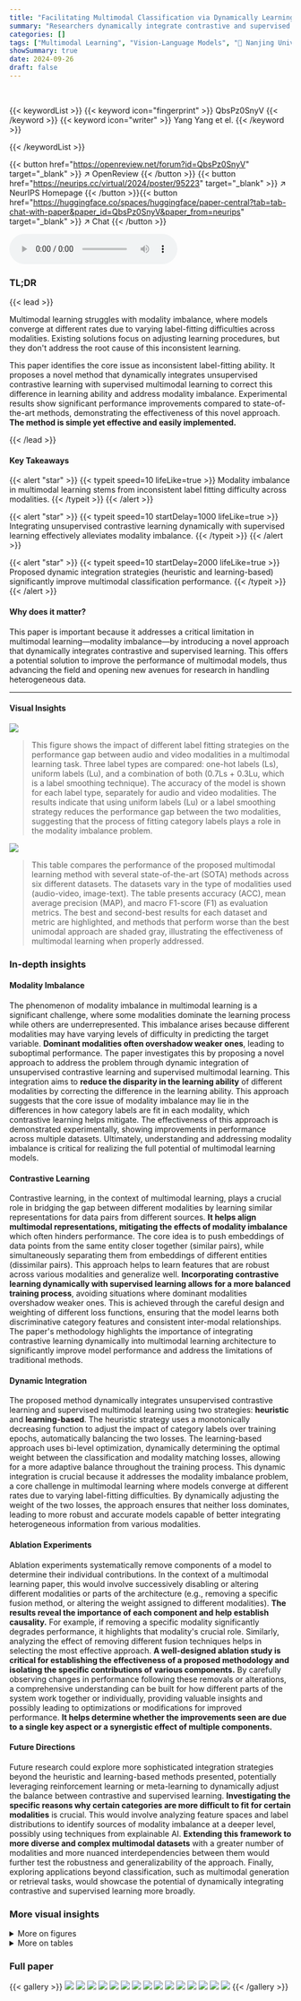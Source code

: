 ```yaml
---
title: "Facilitating Multimodal Classification via Dynamically Learning Modality Gap"
summary: "Researchers dynamically integrate contrastive and supervised learning to overcome the modality imbalance problem in multimodal classification, significantly improving model performance."
categories: []
tags: ["Multimodal Learning", "Vision-Language Models", "🏢 Nanjing University of Science and Technology",]
showSummary: true
date: 2024-09-26
draft: false
---
```


<br>

{{< keywordList >}}
{{< keyword icon="fingerprint" >}} QbsPz0SnyV {{< /keyword >}}
{{< keyword icon="writer" >}} Yang Yang et el. {{< /keyword >}}
 
{{< /keywordList >}}

{{< button href="https://openreview.net/forum?id=QbsPz0SnyV" target="_blank" >}}
↗ OpenReview
{{< /button >}}
{{< button href="https://neurips.cc/virtual/2024/poster/95223" target="_blank" >}}
↗ NeurIPS Homepage
{{< /button >}}{{< button href="https://huggingface.co/spaces/huggingface/paper-central?tab=tab-chat-with-paper&paper_id=QbsPz0SnyV&paper_from=neurips" target="_blank" >}}
↗ Chat
{{< /button >}}



<audio controls>
    <source src="https://ai-paper-reviewer.com/QbsPz0SnyV/podcast.wav" type="audio/wav">
    Your browser does not support the audio element.
</audio>


### TL;DR


{{< lead >}}

Multimodal learning struggles with modality imbalance, where models converge at different rates due to varying label-fitting difficulties across modalities.  Existing solutions focus on adjusting learning procedures, but they don't address the root cause of this inconsistent learning. 

This paper identifies the core issue as inconsistent label-fitting ability.  It proposes a novel method that dynamically integrates unsupervised contrastive learning with supervised multimodal learning to correct this difference in learning ability and address modality imbalance.  Experimental results show significant performance improvements compared to state-of-the-art methods, demonstrating the effectiveness of this novel approach. **The method is simple yet effective and easily implemented.**

{{< /lead >}}


#### Key Takeaways

{{< alert "star" >}}
{{< typeit speed=10 lifeLike=true >}} Modality imbalance in multimodal learning stems from inconsistent label fitting difficulty across modalities. {{< /typeit >}}
{{< /alert >}}

{{< alert "star" >}}
{{< typeit speed=10 startDelay=1000 lifeLike=true >}} Integrating unsupervised contrastive learning dynamically with supervised learning effectively alleviates modality imbalance. {{< /typeit >}}
{{< /alert >}}

{{< alert "star" >}}
{{< typeit speed=10 startDelay=2000 lifeLike=true >}} Proposed dynamic integration strategies (heuristic and learning-based) significantly improve multimodal classification performance. {{< /typeit >}}
{{< /alert >}}

#### Why does it matter?
This paper is important because it addresses a critical limitation in multimodal learning—modality imbalance—by introducing a novel approach that dynamically integrates contrastive and supervised learning.  This offers a potential solution to improve the performance of multimodal models, thus advancing the field and opening new avenues for research in handling heterogeneous data.

------
#### Visual Insights



![](https://ai-paper-reviewer.com/QbsPz0SnyV/figures_1_1.jpg)

> This figure shows the impact of different label fitting strategies on the performance gap between audio and video modalities in a multimodal learning task.  Three label types are compared: one-hot labels (Ls), uniform labels (Lu), and a combination of both (0.7Ls + 0.3Lu, which is a label smoothing technique). The accuracy of the model is shown for each label type, separately for audio and video modalities. The results indicate that using uniform labels (Lu) or a label smoothing strategy reduces the performance gap between the two modalities, suggesting that the process of fitting category labels plays a role in the modality imbalance problem.





![](https://ai-paper-reviewer.com/QbsPz0SnyV/tables_5_1.jpg)

> This table compares the performance of the proposed multimodal learning method with several state-of-the-art (SOTA) methods across six different datasets.  The datasets vary in the type of modalities used (audio-video, image-text). The table presents accuracy (ACC), mean average precision (MAP), and macro F1-score (F1) as evaluation metrics.  The best and second-best results for each dataset and metric are highlighted, and methods that perform worse than the best unimodal approach are shaded gray, illustrating the effectiveness of multimodal learning when properly addressed.





### In-depth insights


#### Modality Imbalance
The phenomenon of modality imbalance in multimodal learning is a significant challenge, where some modalities dominate the learning process while others are underrepresented. This imbalance arises because different modalities may have varying levels of difficulty in predicting the target variable.  **Dominant modalities often overshadow weaker ones**, leading to suboptimal performance.  The paper investigates this by proposing a novel approach to address the problem through dynamic integration of unsupervised contrastive learning and supervised multimodal learning. This integration aims to **reduce the disparity in the learning ability** of different modalities by correcting the difference in the learning ability. This approach suggests that the core issue of modality imbalance may lie in the differences in how category labels are fit in each modality, which contrastive learning helps mitigate. The effectiveness of this approach is demonstrated experimentally, showing improvements in performance across multiple datasets.  Ultimately, understanding and addressing modality imbalance is critical for realizing the full potential of multimodal learning models.

#### Contrastive Learning
Contrastive learning, in the context of multimodal learning, plays a crucial role in bridging the gap between different modalities by learning similar representations for data pairs from different sources.  **It helps align multimodal representations, mitigating the effects of modality imbalance** which often hinders performance.  The core idea is to push embeddings of data points from the same entity closer together (similar pairs), while simultaneously separating them from embeddings of different entities (dissimilar pairs). This approach helps to learn features that are robust across various modalities and generalize well. **Incorporating contrastive learning dynamically with supervised learning allows for a more balanced training process**, avoiding situations where dominant modalities overshadow weaker ones.  This is achieved through the careful design and weighting of different loss functions, ensuring that the model learns both discriminative category features and consistent inter-modal relationships. The paper's methodology highlights the importance of integrating contrastive learning dynamically into multimodal learning architecture to significantly improve model performance and address the limitations of traditional methods.

#### Dynamic Integration
The proposed method dynamically integrates unsupervised contrastive learning and supervised multimodal learning using two strategies: **heuristic** and **learning-based**.  The heuristic strategy uses a monotonically decreasing function to adjust the impact of category labels over training epochs, automatically balancing the two losses.  The learning-based approach uses bi-level optimization, dynamically determining the optimal weight between the classification and modality matching losses, allowing for a more adaptive balance throughout the training process. This dynamic integration is crucial because it addresses the modality imbalance problem, a core challenge in multimodal learning where models converge at different rates due to varying label-fitting difficulties.  By dynamically adjusting the weight of the two losses, the approach ensures that neither loss dominates, leading to more robust and accurate models capable of better integrating heterogeneous information from various modalities.

#### Ablation Experiments
Ablation experiments systematically remove components of a model to determine their individual contributions.  In the context of a multimodal learning paper, this would involve successively disabling or altering different modalities or parts of the architecture (e.g., removing a specific fusion method, or altering the weight assigned to different modalities).  **The results reveal the importance of each component and help establish causality.**  For example, if removing a specific modality significantly degrades performance, it highlights that modality's crucial role. Similarly, analyzing the effect of removing different fusion techniques helps in selecting the most effective approach.  **A well-designed ablation study is critical for establishing the effectiveness of a proposed methodology and isolating the specific contributions of various components.**  By carefully observing changes in performance following these removals or alterations, a comprehensive understanding can be built for how different parts of the system work together or individually, providing valuable insights and possibly leading to optimizations or modifications for improved performance. **It helps determine whether the improvements seen are due to a single key aspect or a synergistic effect of multiple components.**

#### Future Directions
Future research could explore more sophisticated integration strategies beyond the heuristic and learning-based methods presented, potentially leveraging reinforcement learning or meta-learning to dynamically adjust the balance between contrastive and supervised learning.  **Investigating the specific reasons why certain categories are more difficult to fit for certain modalities** is crucial.  This would involve analyzing feature spaces and label distributions to identify sources of modality imbalance at a deeper level, possibly using techniques from explainable AI.  **Extending this framework to more diverse and complex multimodal datasets** with a greater number of modalities and more nuanced interdependencies between them would further test the robustness and generalizability of the approach. Finally, exploring applications beyond classification, such as multimodal generation or retrieval tasks, would showcase the potential of dynamically integrating contrastive and supervised learning more broadly.


### More visual insights

<details>
<summary>More on figures
</summary>


![](https://ai-paper-reviewer.com/QbsPz0SnyV/figures_4_1.jpg)

> This figure shows the impact of different label fitting strategies on the performance gap between audio and video modalities in a multimodal learning task.  Three label strategies were used: one-hot labels (Ls), uniform labels (Lu), and a mix of one-hot and uniform labels (0.7Ls + 0.3Lu). The results demonstrate that using uniform labels reduces the performance gap, suggesting that the difference in learning ability between modalities is partly due to the difficulty of fitting category labels.


![](https://ai-paper-reviewer.com/QbsPz0SnyV/figures_8_1.jpg)

> This figure visualizes the modality gap distance for four different multimodal learning methods: CONCAT, G-Blend, MLA, and the proposed method.  Each subplot shows a scatter plot of audio and image feature vectors projected onto a two-dimensional space. The lines connecting points represent the distance between audio and image representations of the same sample. The 'Gap Distance' value quantifies the overall separation between audio and image features.  The figure demonstrates that the proposed method achieves a larger modality gap than the other methods, suggesting a more effective separation of features and potentially improved performance.


![](https://ai-paper-reviewer.com/QbsPz0SnyV/figures_8_2.jpg)

> This figure shows the change of the weighting parameter α over the course of training for different datasets using two dynamic integration strategies: learning-based and heuristic.  The x-axis represents the normalized epoch number (#epoch/#total_epochs), and the y-axis shows the value of α. Each line represents a different dataset (KineticsSounds, CREMA-D, Sarcasm, Twitter2015), with the heuristic strategy's α change shown for comparison. The figure demonstrates how the optimal α value for balancing the classification loss and modality matching loss varies depending on the dataset and the chosen strategy. The learning-based strategy dynamically adjusts α to improve performance, while the heuristic strategy uses a predefined decreasing function.


![](https://ai-paper-reviewer.com/QbsPz0SnyV/figures_9_1.jpg)

> The figure visualizes the attention maps generated by GradCAM for the CONCAT and Ours-LB methods on the Twitter2015 dataset at epochs 1, 7, and 15.  It shows how the models focus on different aspects of the image during training. CONCAT shows less focused attention throughout the epochs, whereas Ours-LB demonstrates a more focused attention that evolves over time, suggesting a learning process that prioritizes feature extraction before classification.


</details>




<details>
<summary>More on tables
</summary>


![](https://ai-paper-reviewer.com/QbsPz0SnyV/tables_6_1.jpg)
> This table presents the results of the proposed method and several baselines on the VGGSound dataset, focusing on the Accuracy (ACC) and Mean Average Precision (MAP) metrics.  The results show a comparison between the proposed heuristic (Ours-H) and learning-based (Ours-LB) dynamic integration strategies and other state-of-the-art multimodal learning methods (AGM, MLA, ReconBoost, MMPareto).

![](https://ai-paper-reviewer.com/QbsPz0SnyV/tables_7_1.jpg)
> This table compares the performance of the proposed multimodal learning approach with state-of-the-art (SOTA) methods on six benchmark datasets.  It shows accuracy, mean average precision (MAP), and F1-score across various datasets and different modalities, highlighting the superiority of the proposed approach. The results are broken down by dataset and modality (audio-video or image-text) showing the improvements achieved by each of the methods.  The grey background indicates methods that perform worse than the best unimodal results on the same dataset. 

![](https://ai-paper-reviewer.com/QbsPz0SnyV/tables_7_2.jpg)
> This table compares the performance of the proposed multimodal learning approach with state-of-the-art (SOTA) methods on six benchmark datasets.  It shows the accuracy (ACC), mean average precision (MAP), and F1-score (F1) for each method and dataset.  The results highlight the superior performance of the proposed approach, especially when compared to unimodal baselines and other multimodal methods that don't address modality imbalance.

![](https://ai-paper-reviewer.com/QbsPz0SnyV/tables_9_1.jpg)
> This table compares the performance of the proposed multimodal learning method with state-of-the-art (SOTA) methods on six benchmark datasets.  It shows accuracy, mean average precision (MAP), and macro F1-score (F1) for each dataset and method.  The best results are highlighted in bold, and the second-best results are underlined.  Results worse than the best unimodal method are shaded gray, highlighting the benefit of the proposed approach.

</details>




### Full paper

{{< gallery >}}
<img src="https://ai-paper-reviewer.com/QbsPz0SnyV/1.png" class="grid-w50 md:grid-w33 xl:grid-w25" />
<img src="https://ai-paper-reviewer.com/QbsPz0SnyV/2.png" class="grid-w50 md:grid-w33 xl:grid-w25" />
<img src="https://ai-paper-reviewer.com/QbsPz0SnyV/3.png" class="grid-w50 md:grid-w33 xl:grid-w25" />
<img src="https://ai-paper-reviewer.com/QbsPz0SnyV/4.png" class="grid-w50 md:grid-w33 xl:grid-w25" />
<img src="https://ai-paper-reviewer.com/QbsPz0SnyV/5.png" class="grid-w50 md:grid-w33 xl:grid-w25" />
<img src="https://ai-paper-reviewer.com/QbsPz0SnyV/6.png" class="grid-w50 md:grid-w33 xl:grid-w25" />
<img src="https://ai-paper-reviewer.com/QbsPz0SnyV/7.png" class="grid-w50 md:grid-w33 xl:grid-w25" />
<img src="https://ai-paper-reviewer.com/QbsPz0SnyV/8.png" class="grid-w50 md:grid-w33 xl:grid-w25" />
<img src="https://ai-paper-reviewer.com/QbsPz0SnyV/9.png" class="grid-w50 md:grid-w33 xl:grid-w25" />
<img src="https://ai-paper-reviewer.com/QbsPz0SnyV/10.png" class="grid-w50 md:grid-w33 xl:grid-w25" />
<img src="https://ai-paper-reviewer.com/QbsPz0SnyV/11.png" class="grid-w50 md:grid-w33 xl:grid-w25" />
<img src="https://ai-paper-reviewer.com/QbsPz0SnyV/12.png" class="grid-w50 md:grid-w33 xl:grid-w25" />
<img src="https://ai-paper-reviewer.com/QbsPz0SnyV/13.png" class="grid-w50 md:grid-w33 xl:grid-w25" />
<img src="https://ai-paper-reviewer.com/QbsPz0SnyV/14.png" class="grid-w50 md:grid-w33 xl:grid-w25" />
<img src="https://ai-paper-reviewer.com/QbsPz0SnyV/15.png" class="grid-w50 md:grid-w33 xl:grid-w25" />
{{< /gallery >}}